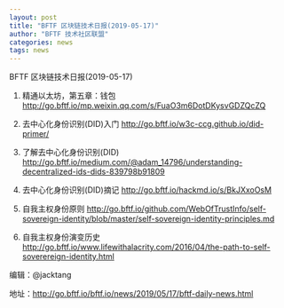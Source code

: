 ```yaml
---
layout: post
title: "BFTF 区块链技术日报(2019-05-17)"
author: "BFTF 技术社区联盟"
categories: news
tags: news
---
```


BFTF 区块链技术日报(2019-05-17)

1. 精通以太坊，第五章：钱包 <http://go.bftf.io/mp.weixin.qq.com/s/FuaO3m6DotDKysvGDZQcZQ>

2. 去中心化身份识别(DID)入门 <http://go.bftf.io/w3c-ccg.github.io/did-primer/>

3. 了解去中心化身份识别(DID) <http://go.bftf.io/medium.com/@adam_14796/understanding-decentralized-ids-dids-839798b91809> 

4. 去中心化身份识别(DID)摘记 <http://go.bftf.io/hackmd.io/s/BkJXxoOsM>

5. 自我主权身份原则 <http://go.bftf.io/github.com/WebOfTrustInfo/self-sovereign-identity/blob/master/self-sovereign-identity-principles.md>

6. 自我主权身份演变历史 <http://go.bftf.io/www.lifewithalacrity.com/2016/04/the-path-to-self-soverereign-identity.html>

编辑：@jacktang

地址：http://go.bftf.io/bftf.io/news/2019/05/17/bftf-daily-news.html
